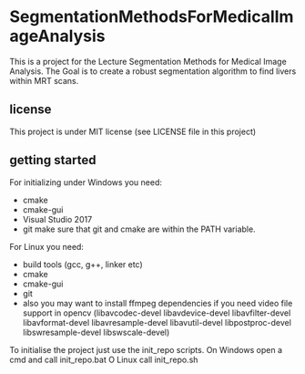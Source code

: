 # SegmentationMethodsForMedicalImageAnalysis

This is a project for the Lecture Segmentation Methods for Medical Image Analysis. The Goal is to create a robust segmentation algorithm to find livers within MRT scans.

## license
This project is under MIT license (see LICENSE file in this project)

## getting started
For initializing under Windows you need:
  * cmake
  * cmake-gui
  * Visual Studio 2017
  * git
make sure that git and cmake are within the PATH variable.

For Linux you need:
  * build tools (gcc, g++, linker etc)
  * cmake
  * cmake-gui
  * git
  * also you may want to install ffmpeg dependencies if you need video file support in opencv (libavcodec-devel libavdevice-devel libavfilter-devel libavformat-devel libavresample-devel libavutil-devel libpostproc-devel libswresample-devel libswscale-devel)

To initialise the project just use the init_repo scripts.
On Windows open a cmd and call init_repo.bat
O Linux call init_repo.sh
